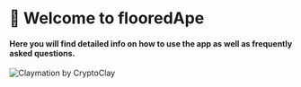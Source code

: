 # 👋 Welcome to flooredApe

#### Here you will find detailed info on how to use the app as well as frequently asked questions.

![Claymation by CryptoClay](<.gitbook/assets/ezgif.com-gif-maker (7).gif>)


